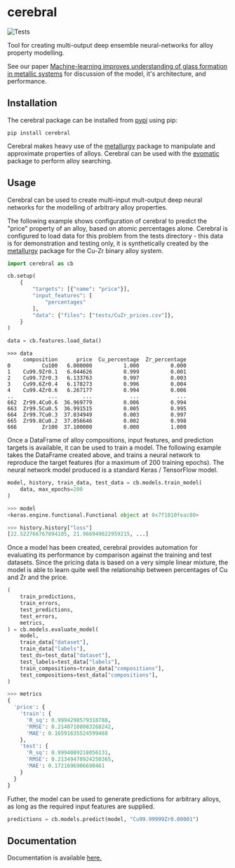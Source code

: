 # cerebral

![Tests](https://github.com/Robert-Forrest/cerebral/actions/workflows/tests.yml/badge.svg)

Tool for creating multi-output deep ensemble neural-networks for alloy property modelling.

See our paper [Machine-learning improves understanding of glass formation in
metallic
systems](https://pubs.rsc.org/en/content/articlelanding/2022/dd/d2dd00026a) for
discussion of the model, it's architecture, and performance.

## Installation

The cerebral package can be installed from
[pypi](https://pypi.org/project/cerebral/) using pip:

``pip install cerebral``

Cerebral makes heavy use of the
[metallurgy](https://github.com/Robert-Forrest/metallurgy) package to manipulate
and approximate properties of alloys. Cerebral can be used with the
[evomatic](https://github.com/Robert-Forrest/evomatic) package to perform alloy
searching.

## Usage

Cerebral can be used to create multi-input mult-output deep neural networks for
the modelling of arbitrary alloy properties.

The following example shows configuration of cerebral to predict the "price"
property of an alloy, based on atomic percentages alone. Cerebral is configured
to load data for this problem from the tests directory - this data is for
demonstration and testing only, it is synthetically created by the
[metallurgy](https://github.com/Robert-Forrest/metallurgy) package for the Cu-Zr
binary alloy system.

```python
import cerebral as cb

cb.setup(
    {
        "targets": [{"name": "price"}],
        "input_features": [
            "percentages"
        ],
        "data": {"files": ["tests/CuZr_prices.csv"]},
    }
)

data = cb.features.load_data()
```

```
>>> data
     composition      price  Cu_percentage  Zr_percentage
0          Cu100   6.000000          1.000          0.000
1    Cu99.9Zr0.1   6.044626          0.999          0.001
2    Cu99.7Zr0.3   6.133763          0.997          0.003
3    Cu99.6Zr0.4   6.178273          0.996          0.004
4    Cu99.4Zr0.6   6.267177          0.994          0.006
..           ...        ...            ...            ...
662  Zr99.4Cu0.6  36.969779          0.006          0.994
663  Zr99.5Cu0.5  36.991515          0.005          0.995
664  Zr99.7Cu0.3  37.034949          0.003          0.997
665  Zr99.8Cu0.2  37.056646          0.002          0.998
666        Zr100  37.100000          0.000          1.000
```

Once a DataFrame of alloy compositions, input features, and prediction targets
is available, it can be used to train a model. The following example takes the
DataFrame created above, and trains a neural network to reproduce the target
features (for a maximum of 200 training epochs). The neural network model
produced is a standard Keras / TensorFlow model.

```python
model, history, train_data, test_data = cb.models.train_model(
    data, max_epochs=200
)

>>> model
<keras.engine.functional.Functional object at 0x7f1810feac80>

>>> history.history["loss"]
[22.522766767894105, 21.966949822959215, ...] 

```

Once a model has been created, cerebral provides automation for evaluating its
performance by comparison against the training and test datasets. Since the
pricing data is based on a very simple linear mixture, the model is able to
learn quite well the relationship between percentages of Cu and Zr and the
price.

```python   
(
    train_predictions,
    train_errors,
    test_predictions,
    test_errors,
    metrics,
) = cb.models.evaluate_model(
    model,
    train_data["dataset"],
    train_data["labels"],
    test_ds=test_data["dataset"],
    test_labels=test_data["labels"],
    train_compositions=train_data["compositions"],
    test_compositions=test_data["compositions"],
)

>>> metrics
{
  'price': {
    'train': {
      'R_sq': 0.9994298579318788, 
      'RMSE': 0.21407108083268242, 
      'MAE': 0.16591635524599488
    }, 
    'test': {
      'R_sq': 0.9994089218056131,
      'RMSE': 0.21349478924250365, 
      'MAE': 0.1721696906690461
    }
  }
}

```

Futher, the model can be used to generate predictions for arbitrary alloys, as
long as the required input features are supplied.

```python
predictions = cb.models.predict(model, "Cu99.99999Zr0.00001")
```

## Documentation

Documentation is available [here.](https://cerebral.readthedocs.io/en/latest/api.html)
